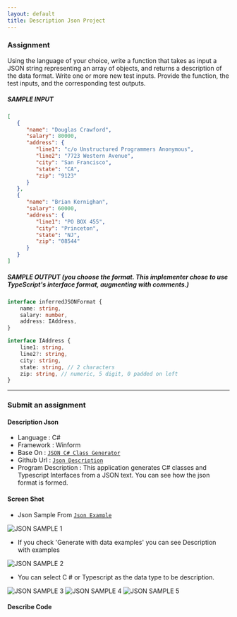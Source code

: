 ```yaml
---
layout: default
title: Description Json Project
---
```


### Assignment

Using the language of your choice, write a function that takes as input a JSON string representing an array of objects, and returns a description of the data format.  Write one or more new test inputs.  Provide the function, the test inputs, and the corresponding test outputs.

##### SAMPLE INPUT
```json
[
   {
      "name": "Douglas Crawford",
      "salary": 80000,
      "address": {
         "line1": "c/o Unstructured Programmers Anonymous",
         "line2": "7723 Western Avenue",
         "city": "San Francisco",
         "state": "CA",
         "zip": "9123"
      }
   },
   {
      "name": "Brian Kernighan",
      "salary": 60000,
      "address": {
         "line1": "PO BOX 455",
         "city": "Princeton",
         "state": "NJ",
         "zip": "08544"
      }
   }
]
```

##### SAMPLE OUTPUT (you choose the format.  This implementer chose to use TypeScript's interface format, augmenting with comments.)

```ts
interface inferredJSONFormat {
    name: string,
    salary: number,
    address: IAddress,
}

interface IAddress {
    line1: string,
    line2?: string,
    city: string,
    state: string, // 2 characters
    zip: string, // numeric, 5 digit, 0 padded on left
}
```

* * *

### Submit an assignment

#### Description Json

* Language : C#
* Framework :  Winform
* Base On : [`JSON C# Class Generator`](http://jsonclassgenerator.codeplex.com/)
* Github Url : [`Json Description`]()
* Program Description : This application generates C# classes and Typescript Interfaces from a JSON text. You can see how the json format is formed.


#### Screen Shot
* Json Sample From [`Json Example`](http://json.org/example.html)

![JSON SAMPLE 1](http://127.0.0.1:4000/images/Snapshot_01.png)

* If you check 'Generate with data examples' you can see Description with examples

![JSON SAMPLE 2](http://127.0.0.1:4000/images/Snapshot_02.png)

* You can select C # or Typescript as the data type to be description.

![JSON SAMPLE 3](http://127.0.0.1:4000/images/Snapshot_03.png)
![JSON SAMPLE 4](http://127.0.0.1:4000/images/Snapshot_04.png)
![JSON SAMPLE 5](http://127.0.0.1:4000/images/Snapshot_05.png)

#### Describe Code

